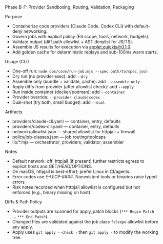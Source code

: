 Phase B-F: Provider Sandboxing, Routing, Validation, Packaging

Purpose
- Containerize code providers (Claude Code, Codex CLI) with default-deny networking.
- Govern jobs with explicit policy (FS scope, tools, network, budgets).
- Validate output (diff path allowlist + AST denylist for JS/TS).
- Assemble JS results for execution via applet.quickjs@0.1.0.
- Add golden cache for deterministic replays and sub-100ms warm starts.

Usage (CLI)
- One-off run: `node ops/code/run-job.mjs --spec path/to/spec.json`
- Dry run (no provider exec): add `--dry`
- Assemble only (bundle + validate, cache): add `--assemble-only`
- Apply diffs from provider (after allowlist check): add `--apply`
- Run inside container (docker/podman): add `--container`
- Provider override: `--provider claude|codex`
- Dual-shot (try both, small budget): add `--dual`

Artifacts
- providers/claude-cli.yaml — container, entry, defaults
- providers/codex-cli.yaml — container, entry, defaults
- network/allowlist.json — shared allowlist for httpjail + firewall
- policy/job-classes.json — job routing/toolcaps
- lib/*.mjs — orchestrator, providers, validator, assembler

Notes
- Default network: off. httpjail (if present) further restricts egress to explicit hosts and GET/HEAD/OPTIONS.
- On macOS, httpjail is best-effort; prefer Linux in CI/agents.
- Error codes use E-UICP-####. Nonexistent tools or binaries raise typed errors.
- Risk notes recorded when httpjail allowlist is configured but not enforced (e.g., binary missing on host).

Diffs & Path Policy
- Provider outputs are scanned for apply_patch blocks (`*** Begin Patch` … `*** End Patch`).
- Changed files are validated against the job class `fsScope` allowlist before any apply.
- Apply uses `git apply --check -` then `git apply -` to modify the working tree.
